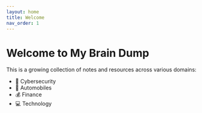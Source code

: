 ```yaml
---
layout: home
title: Welcome
nav_order: 1
---
```


# Welcome to My Brain Dump

This is a growing collection of notes and resources across various domains:

- 🔐 Cybersecurity
- 🚗 Automobiles
- 💰 Finance
- 💻 Technology